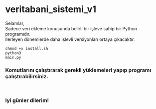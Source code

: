 # veritabani_sistemi_v1
Selamlar,<br/>
Sadece veri ekleme konusunda belirli bir işleve sahip bir Python programıdır.<br/>
Ilerleyen dönemlerde daha işlevli versiyonları ortaya çıkacaktır.<br/>

<code>chmod +x install.sh</code><br/>
<code>python3 main.py</code><br/>
<h3>Komutlarını çalıştırarak gerekli yüklemeleri yapıp programı çalıştırabilirsiniz.</h3><br/>
<h3>Iyi günler dilerim!</h3>
